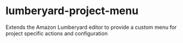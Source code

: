 # lumberyard-project-menu
Extends the Amazon Lumberyard editor to provide a custom menu for project specific actions and configuration
